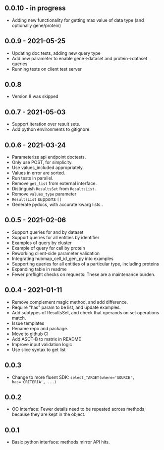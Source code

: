 ## 0.0.10 - in progress
- Adding new functionality for getting max value of data type (and optionally gene/protein)

## 0.0.9 - 2021-05-25
- Updating doc tests, adding new query type
- Add new parameter to enable gene->dataset and protein->dataset queries
- Running tests on client test server

## 0.0.8
- Version 8 was skipped

## 0.0.7 - 2021-05-03
- Support iteration over result sets.
- Add python environments to gitignore.

## 0.0.6 - 2021-03-24
- Parameterize api endpoint doctests.
- Only use POST, for simplicity.
- Use values_included appropriately.
- Values in error are sorted.
- Run tests in parallel.
- Remove `get_list` from external interface.
- Distinguish `ResultsSet` from `ResultsList`.
- Remove `values_type` parameter
- `ResultsList` supports `[]`
- Generate pydocs, with accurate kwarg lists..

## 0.0.5 - 2021-02-06
- Support queries for and by dataset
- Support queries for all entities by identifier
- Examples of query by cluster
- Example of query for cell by protein
- Reworking client-side parameter validation
- Integrating hubmap_cell_id_gen_py into examples
- Supporting queries for all entities of a particular type, including proteins
- Expanding table in readme
- Fewer preflight checks on requests: These are a maintenance burden.

## 0.0.4 - 2021-01-11
- Remove complement magic method, and add difference.
- Require "has" param to be list, and update examples.
- Add subtypes of ResultsSet, and check that operands on set operations match.
- Issue templates
- Rename repo and package.
- Move to github CI
- Add ASCT-B to matrix in README
- Improve input validation logic
- Use slice syntax to get list

## 0.0.3
- Change to more fluent SDK: `select_TARGET(where='SOURCE', has='CRITERIA', ...)`

## 0.0.2
- OO interface: Fewer details need to be repeated across methods, because they are kept in the object.

## 0.0.1
- Basic python interface: methods mirror API hits.
